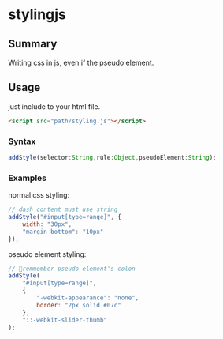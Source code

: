 # stylingjs

## Summary

Writing css in js, even if the pseudo element.

## Usage

just include to your html file.

```html
<script src="path/styling.js"></script>
```

### Syntax

```typescript
addStyle(selector:String,rule:Object,pseudoElement:String);
```

### Examples

normal css styling:

```javascript
// dash content must use string
addStyle("#input[type=range]", {
    width: "30px",
    "margin-bottom": "10px"
});
```

pseudo element styling:

```javascript
// remmember pseudo element's colon
addStyle(
    "#input[type=range]",
    {
        "-webkit-appearance": "none",
        border: "2px solid #07c"
    },
    "::-webkit-slider-thumb"
);
```
